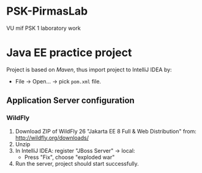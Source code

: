 # PSK-PirmasLab
VU mif PSK 1 laboratory work

# Java EE practice project
Project is based on *Maven*, thus import project to IntelliJ IDEA by:
* File -> Open... -> pick `pom.xml` file.

## Application Server configuration

### WildFly

1. Download ZIP of WildFly 26 "Jakarta EE 8 Full & Web Distribution" from: http://wildfly.org/downloads/
2. Unzip
3. In IntelliJ IDEA: register "JBoss Server" -> local:
    * Press "Fix", choose "exploded war"
4. Run the server, project should start successfully.

